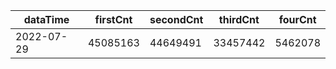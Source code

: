 |dataTime|firstCnt|secondCnt|thirdCnt|fourCnt|
|-|-|-|-|-|
|2022-07-29|45085163|44649491|33457442|5462078|